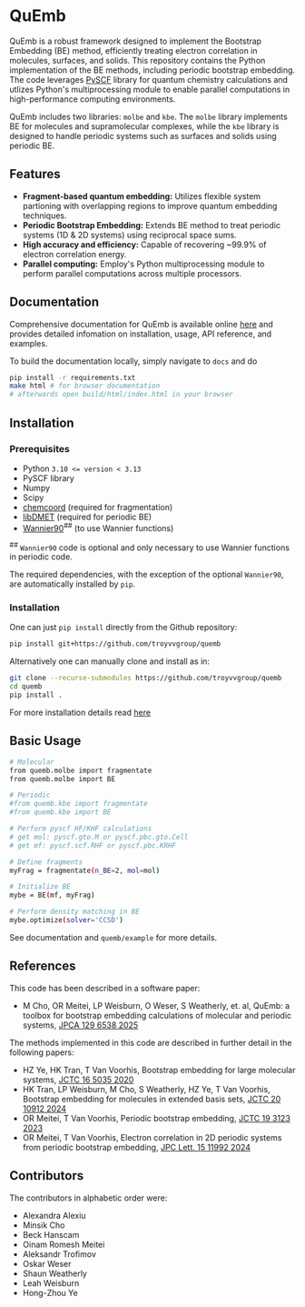 # QuEmb

QuEmb is a robust framework designed to implement the Bootstrap Embedding (BE) method,
efficiently treating electron correlation in molecules, surfaces, and solids. This repository contains
the Python implementation of the BE methods, including periodic bootstrap embedding.
The code leverages [PySCF](https://github.com/pyscf/pyscf) library for quantum chemistry calculations and utlizes Python's
multiprocessing module to enable parallel computations in high-performance computing environments.

QuEmb includes two libraries: `molbe` and `kbe`.
The `molbe` library implements BE for molecules and supramolecular complexes,
while the `kbe` library is designed to handle periodic systems such as surfaces and solids using periodic BE.


## Features

- **Fragment-based quantum embedding:** Utilizes flexible system partioning with overlapping regions to
improve quantum embedding techniques.
- **Periodic Bootstrap Embedding:** Extends BE method to treat periodic systems (1D & 2D systems)
using reciprocal space sums.
- **High accuracy and efficiency:** Capable of recovering ~99.9% of electron correlation energy.
- **Parallel computing:** Employ's Python multiprocessing module to perform parallel computations across multiple
processors.

## Documentation

Comprehensive documentation for QuEmb is available online [here](https://vanvoorhisgroup.mit.edu/quemb/)
and provides detailed infomation on installation, usage, API reference, and examples.

To build the documentation locally, simply navigate to `docs` and do
```bash
pip install -r requirements.txt
make html # for browser documentation
# afterwards open build/html/index.html in your browser
```


## Installation

### Prerequisites

- Python `3.10 <= version < 3.13`
- PySCF library
- Numpy
- Scipy
- [chemcoord](https://chemcoord.readthedocs.io/)  (required for fragmentation)
- [libDMET](https://github.com/gkclab/libdmet_preview) (required for periodic BE)
- [Wannier90](https://github.com/wannier-developers/wannier90)<sup>##</sup> (to use Wannier functions)

<sup>##</sup> `Wannier90` code is optional and only necessary to use Wannier functions in periodic code. </sub>

The required dependencies, with the exception of the optional `Wannier90`,
are automatically installed by `pip`.

### Installation

One can just `pip install` directly from the Github repository:
```bash
pip install git+https://github.com/troyvvgroup/quemb
```

Alternatively one can manually clone and install as in:
```bash
git clone --recurse-submodules https://github.com/troyvvgroup/quemb
cd quemb
pip install .
```

For more installation details read [here](https://vanvoorhisgroup.mit.edu/quemb/install)



## Basic Usage

```bash
# Molecular
from quemb.molbe import fragmentate
from quemb.molbe import BE

# Periodic
#from quemb.kbe import fragmentate
#from quemb.kbe import BE

# Perform pyscf HF/KHF calculations
# get mol: pyscf.gto.M or pyscf.pbc.gto.Cell
# get mf: pyscf.scf.RHF or pyscf.pbc.KRHF

# Define fragments
myFrag = fragmentate(n_BE=2, mol=mol)

# Initialize BE
mybe = BE(mf, myFrag)

# Perform density matching in BE
mybe.optimize(solver='CCSD')
```
See documentation and `quemb/example` for more details.

## References

This code has been described in a software paper:
- M Cho, OR Meitei, LP Weisburn, O Weser, S Weatherly, et. al, QuEmb: a toolbox for bootstrap embedding calculations of molecular and periodic systems, [JPCA 129 6538 2025](https://doi.org/10.1021/acs.jpca.5c02983)

The methods implemented in this code are described in further detail in the following papers:
- HZ Ye, HK Tran, T Van Voorhis, Bootstrap embedding for large molecular systems, [JCTC 16 5035 2020](https://doi.org/10.1021/acs.jctc.0c00438)
- HK Tran, LP Weisburn, M Cho, S Weatherly, HZ Ye, T Van Voorhis, Bootstrap embedding for molecules in extended basis sets, [JCTC 20 10912 2024](https://doi.org/10.1021/acs.jctc.4c01267)
- OR Meitei, T Van Voorhis, Periodic bootstrap embedding, [JCTC 19 3123 2023](https://doi.org/10.1021/acs.jctc.3c00069)
- OR Meitei, T Van Voorhis, Electron correlation in 2D periodic systems from periodic bootstrap embedding, [JPC Lett. 15 11992 2024](https://doi.org/10.1021/acs.jpclett.4c02686)


## Contributors

The contributors in alphabetic order were:
- Alexandra Alexiu
- Minsik Cho
- Beck Hanscam
- Oinam Romesh Meitei
- Aleksandr Trofimov
- Oskar Weser
- Shaun Weatherly
- Leah Weisburn
- Hong-Zhou Ye

